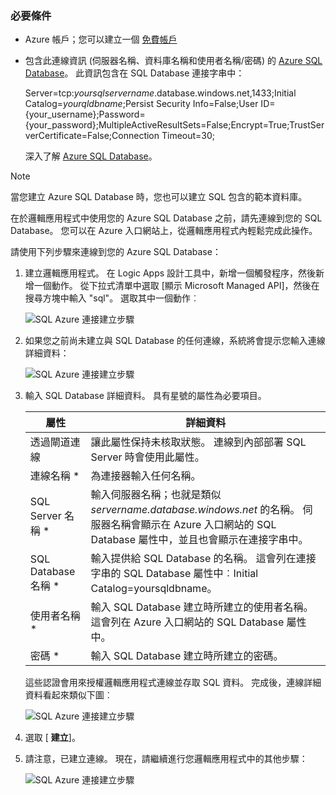 ### <a name="prerequisites"></a>必要條件
* Azure 帳戶；您可以建立一個 [免費帳戶](https://azure.microsoft.com/free)
* 包含此連線資訊 (伺服器名稱、資料庫名稱和使用者名稱/密碼) 的 [Azure SQL Database](../articles/sql-database/sql-database-get-started.md)。 此資訊包含在 SQL Database 連接字串中：
  
    Server=tcp:*yoursqlservername*.database.windows.net,1433;Initial Catalog=*yourqldbname*;Persist Security Info=False;User ID={your_username};Password={your_password};MultipleActiveResultSets=False;Encrypt=True;TrustServerCertificate=False;Connection Timeout=30;
  
    深入了解 [Azure SQL Database](https://azure.microsoft.com/services/sql-database)。

> [!NOTE]
> 當您建立 Azure SQL Database 時，您也可以建立 SQL 包含的範本資料庫。 
> 
> 

在於邏輯應用程式中使用您的 Azure SQL Database 之前，請先連線到您的 SQL Database。 您可以在 Azure 入口網站上，從邏輯應用程式內輕鬆完成此操作。  

請使用下列步驟來連線到您的 Azure SQL Database：  

1. 建立邏輯應用程式。 在 Logic Apps 設計工具中，新增一個觸發程序，然後新增一個動作。 從下拉式清單中選取 [顯示 Microsoft Managed API]，然後在搜尋方塊中輸入 "sql"。 選取其中一個動作︰  
   
    ![SQL Azure 連接建立步驟](./media/connectors-create-api-sqlazure/sql-actions.png)
2. 如果您之前尚未建立與 SQL Database 的任何連線，系統將會提示您輸入連線詳細資料：  
   
    ![SQL Azure 連接建立步驟](./media/connectors-create-api-sqlazure/connection-details.png) 
3. 輸入 SQL Database 詳細資料。 具有星號的屬性為必要項目。
   
   | 屬性 | 詳細資料 |
   | --- | --- |
   | 透過閘道連線 |讓此屬性保持未核取狀態。 連線到內部部署 SQL Server 時會使用此屬性。 |
   | 連線名稱 * |為連接器輸入任何名稱。 |
   | SQL Server 名稱 * |輸入伺服器名稱；也就是類似 *servername.database.windows.net* 的名稱。 伺服器名稱會顯示在 Azure 入口網站的 SQL Database 屬性中，並且也會顯示在連接字串中。 |
   | SQL Database 名稱 * |輸入提供給 SQL Database 的名稱。 這會列在連接字串的 SQL Database 屬性中︰Initial Catalog=yoursqldbname。 |
   | 使用者名稱 * |輸入 SQL Database 建立時所建立的使用者名稱。 這會列在 Azure 入口網站的 SQL Database 屬性中。 |
   | 密碼 * |輸入 SQL Database 建立時所建立的密碼。 |
   
    這些認證會用來授權邏輯應用程式連線並存取 SQL 資料。 完成後，連線詳細資料看起來類似下圖︰  
   
    ![SQL Azure 連接建立步驟](./media/connectors-create-api-sqlazure/sample-connection.png) 
4. 選取 [ **建立**]。 
5. 請注意，已建立連線。 現在，請繼續進行您邏輯應用程式中的其他步驟： 
   
    ![SQL Azure 連接建立步驟](./media/connectors-create-api-sqlazure/table.png)

